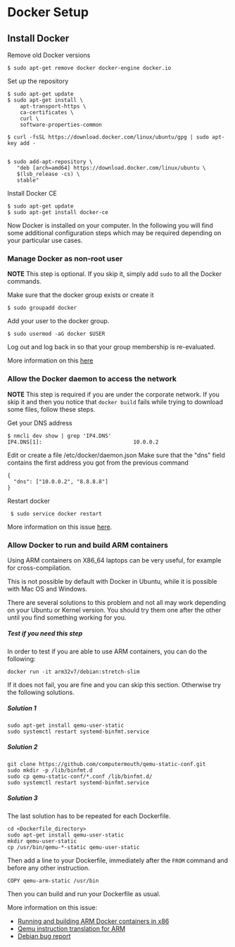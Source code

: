 # Docker Setup


## Install Docker

Remove old Docker versions

    $ sudo apt-get remove docker docker-engine docker.io

Set up the repository

    $ sudo apt-get update
    $ sudo apt-get install \
        apt-transport-https \
        ca-certificates \
        curl \
        software-properties-common

    $ curl -fsSL https://download.docker.com/linux/ubuntu/gpg | sudo apt-key add -


    $ sudo add-apt-repository \
       "deb [arch=amd64] https://download.docker.com/linux/ubuntu \
       $(lsb_release -cs) \
       stable"


Install Docker CE


    $ sudo apt-get update
    $ sudo apt-get install docker-ce


Now Docker is installed on your computer.
In the following you will find some additional configuration steps which may be required depending on your particular use cases.


### Manage Docker as non-root user

**NOTE** This step is optional.
If you skip it, simply add `sudo` to all the Docker commands.

Make sure that the docker group exists or create it

    $ sudo groupadd docker

Add your user to the docker group.

    $ sudo usermod -aG docker $USER

Log out and log back in so that your group membership is re-evaluated.

More information on this [here](https://docs.docker.com/install/linux/linux-postinstall/#manage-docker-as-a-non-root-user)


### Allow the Docker daemon to access the network

**NOTE** This step is required if you are under the corporate network.
If you skip it and then you notice that `docker build` fails while trying to download some files, follow these steps.


Get your DNS address

    $ nmcli dev show | grep 'IP4.DNS'
    IP4.DNS[1]:                             10.0.0.2

Edit or create a file /etc/docker/daemon.json
Make sure that the "dns" field contains the first address you got from the previous command

    {
      "dns": ["10.0.0.2", "8.8.8.8"]
    }

Restart docker

     $ sudo service docker restart


More information on this issue [here](https://stackoverflow.com/questions/24151129/network-calls-fail-during-image-build-on-corporate-network/51756126#51756126).


### Allow Docker to run and build ARM containers

Using ARM containers on X86_64 laptops can be very useful, for example for cross-compilation.

This is not possible by default with Docker in Ubuntu, while it is possible with Mac OS and Windows.

There are several solutions to this problem and not all may work depending on your Ubuntu or Kernel version.
You should try them one after the other until you find something working for you.

##### Test if you need this step

In order to test if you are able to use ARM containers, you can do the following:

```
docker run -it arm32v7/debian:stretch-slim
```

If it does not fail, you are fine and you can skip this section.
Otherwise try the following solutions.


##### Solution 1

```
sudo apt-get install qemu-user-static
sudo systemctl restart systemd-binfmt.service
```

##### Solution 2

```
git clone https://github.com/computermouth/qemu-static-conf.git
sudo mkdir -p /lib/binfmt.d
sudo cp qemu-static-conf/*.conf /lib/binfmt.d/
sudo systemctl restart systemd-binfmt.service
```

##### Solution 3

The last solution has to be repeated for each Dockerfile.

```
cd <Dockerfile_directory>
sudo apt-get install qemu-user-static
mkdir qemu-user-static
cp /usr/bin/qemu-*-static qemu-user-static
```

Then add a line to your Dockerfile, immediately after the `FROM` command and before any other instruction.

```
COPY qemu-arm-static /usr/bin
```

Then you can build and run your Dockerfile as usual.

More information on this issue:
 - [Running and building ARM Docker containers in x86](https://ownyourbits.com/2018/06/27/running-and-building-arm-docker-containers-in-x86/)
 - [Qemu instruction translation for ARM](https://github.com/docker/for-linux/issues/56)
 - [Debian bug report](https://bugs.debian.org/cgi-bin/bugreport.cgi?bug=868217)
